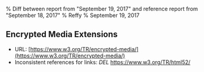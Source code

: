 % Diff between report from "September 19, 2017" and reference report from "September 18, 2017"
% Reffy
% September 19, 2017

## Encrypted Media Extensions

- URL: [https://www.w3.org/TR/encrypted-media/](https://www.w3.org/TR/encrypted-media/)
- Inconsistent references for links: *DEL* https://www.w3.org/TR/html52/


